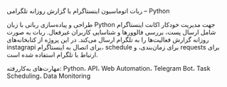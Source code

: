 ربات اتوماسیون اینستاگرام با گزارش روزانه تلگرامی – Python

طراحی و پیاده‌سازی رباتی با زبان Python جهت مدیریت خودکار اکانت اینستاگرام
 شامل ارسال پست، بررسی فالوورها و شناسایی کاربران غیرفعال.
 ربات به صورت روزانه گزارش فعالیت‌ها را به تلگرام ارسال می‌کند.
 در این پروژه از کتابخانه‌های instagrapi برای اتصال به اینستاگرام، schedule برای زمان‌بندی، و requests برای ارتباط با تلگرام استفاده شده است.

مهارت‌های به‌کاررفته:  Python، API، Web Automation، Telegram Bot، Task Scheduling، Data Monitoring
